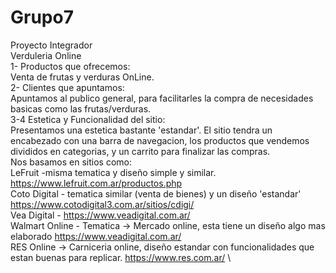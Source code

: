 # Grupo7
Proyecto Integrador\
Verduleria Online \
1- Productos que ofrecemos:\
Venta de frutas y verduras OnLine. \
2- Clientes que apuntamos:\
Apuntamos al publico general, para facilitarles la compra de necesidades basicas como las frutas/verduras. \
3-4 Estetica y Funcionalidad del sitio:\
Presentamos una estetica bastante 'estandar'. El sitio tendra un encabezado con una barra de navegacion, los productos que vendemos divididos en categorias, y un carrito para finalizar las compras.\
Nos basamos en sitios como: \
LeFruit -misma tematica y diseño simple y similar. https://www.lefruit.com.ar/productos.php \
Coto Digital - tematica similar (venta de bienes) y un diseño 'estandar' https://www.cotodigital3.com.ar/sitios/cdigi/ \
Vea Digital - https://www.veadigital.com.ar/ \
Walmart Online - Tematica -> Mercado online, esta tiene un diseño algo mas elaborado https://www.veadigital.com.ar/ \
RES Online -> Carniceria online, diseño estandar con funcionalidades que estan buenas para replicar. https://www.res.com.ar/ \
